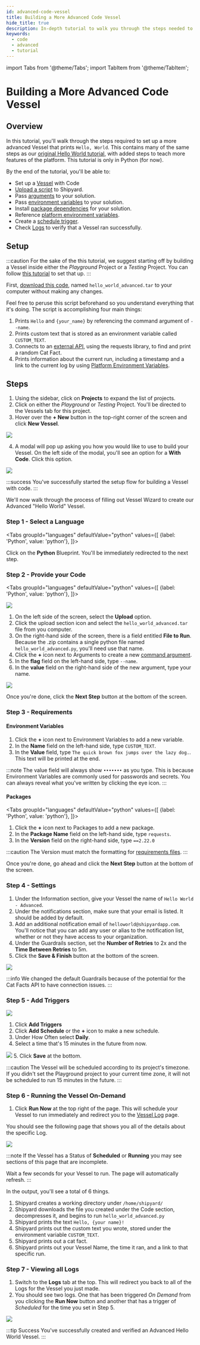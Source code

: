```yaml
---
id: advanced-code-vessel
title: Building a More Advanced Code Vessel
hide_title: true
description: In-depth tutorial to walk you through the steps needed to set up a more advanced Code Vessel.
keywords:
  - code
  - advanced
  - tutorial
---
```


import Tabs from '@theme/Tabs';
import TabItem from '@theme/TabItem';

# Building a More Advanced Code Vessel

## Overview

In this tutorial, you'll walk through the steps required to set up a more advanced Vessel that prints `Hello, World`. This contains many of the same steps as our [original Hello World tutorial](first-vessel-hello-world.md), with added steps to teach more features of the platform. This tutorial is only in Python \(for now\).

By the end of the tutorial, you'll be able to:

- Set up a [Vessel](../reference/vessels.md) with Code
- [Upload a script](../reference/code/upload-code.md) to Shipyard.
- Pass [arguments](../reference/code/command.md#arguments) to your solution.
- Pass [environment variables](../reference/requirements/environment-variables.md) to your solution.
- Install [package dependencies](../reference/requirements/external-package-dependencies.md) for your solution.
- Reference [platform environment variables](../reference/shipyard-environment-variables.md).
- Create a [schedule trigger](../reference/triggers/schedule-triggers.md).
- Check [Logs](../reference/logs/logs-overview.md) to verify that a Vessel ran successfully.

## Setup

:::caution
For the sake of the this tutorial, we suggest starting off by building a Vessel inside either the *Playground* Project or a *Testing* Project. You can follow [this tutorial](first-project.md) to set that up.
:::

First, [download this code](../.gitbook/assets/advanced_tutorial.zip), named `hello_world_advanced.tar` to your computer without making any changes.

Feel free to peruse this script beforehand so you understand everything that it's doing. The script is accomplishing four main things:

1. Prints `Hello` and `{your_name}` by referencing the command argument of `--name`.
2. Prints custom text that is stored as an environment variable called `CUSTOM_TEXT`.
3. Connects to an [external API](https://alexwohlbruck.github.io/cat-facts/), using the requests library, to find and print a random Cat Fact.
4. Prints information about the current run, including a timestamp and a link to the current log by using [Platform Environment Variables](../reference/shipyard-environment-variables.md).


## Steps

1. Using the sidebar, click on **Projects** to expand the list of projects.
2. Click on either the *Playground* or *Testing* Project. You'll be directed to the Vessels tab for this project.
3. Hover over the **+ New** button in the top-right corner of the screen and click **New Vessel**.

![](../.gitbook/assets/shipyard_2021_03_16_16_23_03.png)

4. A modal will pop up asking you how you would like to use to build your Vessel. On the left side of the modal, you'll see an option for a **With Code**. Click this option.

![](../.gitbook/assets/shipyard_2021_03_16_16_24_01.png)

:::success
You've successfully started the setup flow for building a Vessel with code.
:::

We'll now walk through the process of filling out Vessel Wizard to create our Advanced "Hello World" Vessel.

### Step 1 - Select a Language

<Tabs
groupId="languages"
defaultValue="python"
values={[
{label: 'Python', value: 'python'},
]}>
<TabItem value="python">

Click on the **Python** Blueprint. You'll be immediately redirected to the next step.
</TabItem>
</Tabs>

### Step 2 - Provide your Code



<Tabs
groupId="languages"
defaultValue="python"
values={[
{label: 'Python', value: 'python'},
]}>
<TabItem value="python">

![](../.gitbook/assets/image_13_1.png)

1. On the left side of the screen, select the **Upload** option. 
2. Click the upload section icon and select the `hello_world_advanced.tar` file from you computer.
3. On the right-hand side of the screen, there is a field entitled **File to Run**. Because the .zip contains a single python file named `hello_world_advanced.py`, you'll need use that name.
4. Click the **+** icon next to Arguments to create a new [command argument](../reference/code/command.md#arguments).
5. In the **flag** field on the left-hand side, type `--name`.
6. In the **value** field on the right-hand side of the new argument, type your name.

![](../.gitbook/assets/shipyard_2021_03_16_17_34_07.png)
</TabItem>
</Tabs>

Once you're done, click the **Next Step** button at the bottom of the screen.

### **Step 3 - Requirements**

#### Environment Variables

1. Click the **+** icon next to Environment Variables to add a new variable.
2. In the **Name** field on the left-hand side, type `CUSTOM_TEXT`.
3. In the **Value** field, type `The quick brown fox jumps over the lazy dog.`. This text will be printed at the end.

:::note
The value field will always show `•••••••` as you type. This is because Environment Variables are commonly used for passwords and secrets. You can always reveal what you've written by clicking the eye icon.
:::

#### Packages

<Tabs
groupId="languages"
defaultValue="python"
values={[
{label: 'Python', value: 'python'},
]}>
<TabItem value="python">

1. Click the **+** icon next to Packages to add a new package.
2. In the **Package Name** field on the left-hand side, type `requests`.
3. In the **Version** field on the right-hand side, type `==2.22.0`

:::caution
The Version must match the formatting for [requirements files](https://www.python.org/dev/peps/pep-0440/#version-specifiers).
:::
</TabItem>
</Tabs>

Once you're done, go ahead and click the **Next Step** button at the bottom of the screen.



### Step 4 - Settings

1. Under the Information section, give your Vessel the name of `Hello World - Advanced`.
2. Under the notifications section, make sure that your email is listed. It should be added by default.
3. Add an additional notification email of `helloworld@shipyardapp.com`. You'll notice that you can add any user or alias to the notification list, whether or not they have access to your organization.
4. Under the Guardrails section, set the **Number of Retries** to 2x and the **Time Between Retries** to 5m.
5. Click the **Save & Finish** button at the bottom of the screen.

![](../.gitbook/assets/shipyard_2021_03_16_17_38_34.png)

:::info
We changed the default Guardrails because of the potential for the Cat Facts API to have connection issues.
:::

### Step 5 - Add Triggers

![](../.gitbook/assets/shipyard_2021_03_16_17_39_37.png)

1. Click **Add Triggers**
2. Click **Add Schedule** or the **+** icon to make a new schedule.
3. Under How Often select **Daily**.
4. Select a time that's 15 minutes in the future from now.
  
  ![](../.gitbook/assets/shipyard_2021_03_16_17_42_16.png)
5. Click **Save** at the bottom.

:::caution
The Vessel will be scheduled according to its project's timezone. If you didn't set the Playground project to your current time zone, it will not be scheduled to run 15 minutes in the future.
:::

### Step 6 - Running the Vessel On-Demand

1. Click **Run Now** at the top right of the page. This will schedule your Vessel to run immediately and redirect you to the [Vessel Log](../reference/logs/vessel-logs.md) page.

You should see the following page that shows you all of the details about the specific Log.

![](../.gitbook/assets/shipyard_2021_03_17_10_33_22.png)

:::note
If the Vessel has a Status of **Scheduled** or  **Running** you may see sections of this page that are incomplete.

Wait a few seconds for your Vessel to run. The page will automatically refresh.
:::

In the output, you'll see a total of 6 things.

1. Shipyard creates a working directory under `/home/shipyard/`
2. Shipyard downloads the file you created under the Code section, decompresses it, and begins to run `hello_world_advanced.py`
3. Shipyard prints the text `Hello, {your name}!`
4. Shipyard prints out the custom text you wrote, stored under the environment variable `CUSTOM_TEXT`.
5. Shipyard prints out a cat fact.
6. Shipyard prints out your Vessel Name, the time it ran, and a link to that specific run.

### Step 7 - Viewing all Logs

1. Switch to the **Logs** tab at the top. This will redirect you back to all of the Logs for the Vessel you just made.
2. You should see two logs. One that has been triggered *On Demand* from you clicking the **Run Now** button and another that has a trigger of *Scheduled* for the time you set in Step 5.

![](../.gitbook/assets/shipyard_2021_03_17_10_37_27.png)

:::tip Success
You've successfully created and verified an Advanced Hello World Vessel.
:::
